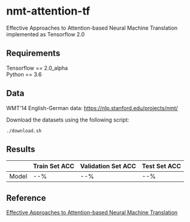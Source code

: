 # nmt-attention-tf
Effective Approaches to Attention-based Neural Machine Translation implemented as Tensorflow 2.0

## Requirements
Tensorflow == 2.0_alpha <br>
Python == 3.6

## Data
WMT'14 English-German data: https://nlp.stanford.edu/projects/nmt/

Download the datasets using the following script:
```
./download.sh
```

## Results
|         | Train Set ACC    | Validation Set ACC    | Test Set ACC |
|---------|------------------|-----------------------|--------------|
| Model   | --%              | --%                   | --%          |

## Reference
[Effective Approaches to Attention-based Neural Machine Translation](https://arxiv.org/abs/1508.04025?context=cs)<br>
